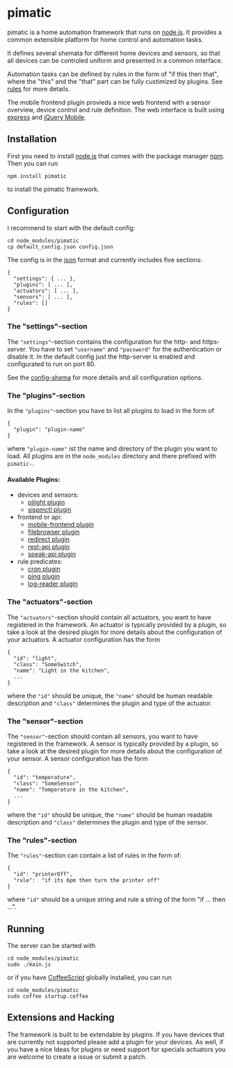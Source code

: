 pimatic
==============

pimatic is a home automation framework that runs on [node.js](http://nodejs.org). It provides a 
common extensible platform for home control and automation tasks.  

It defines several shemata for different home devices and sensors, so that all devices can be 
controled uniform and presented in a common interface.

Automation tasks can be defined by rules in the form of "if this then that", where the "this" and 
the "that" part can be fully custimized by plugins. See [rules](#rules) for more details.

The mobile frontend plugin provieds a nice web frontend with a sensor overview, device control and
rule definition. The web interface is built using [express](http://expressjs.com) and 
[jQuery Mobile](http://jquerymobile.com/‎).


Installation
------------
First you need to install [node.js](http://nodejs.org) that comes with the package manager 
[npm](https://npmjs.org/). Then you can run

    npm install pimatic

to install the pimatic framework.

Configuration
-------------
I recommend to start with the default config:

    cd node_modules/pimatic
    cp default_config.json config.json

The config is in the [json](https://en.wikipedia.org/wiki/JSON) format and currently includes five 
sections:

    { 
      "settings": { ... },
      "plugins": [ ... ],
      "actuators": [ ... ],
      "sensors": [ ... ],
      "rules": []
    }

### The "settings"-section
The `"settings"`-section contains the configuration for the http- and https-server. You have 
to set `"username"` and `"password"` for the authentication or disable it. In the default config 
just the http-server is enabled and configurated to run on port 80.

See the [config-shema](http://sweetpi.de/pimatic/docs/config-shema.html) for more details and
all configuration options.

### The "plugins"-section
In the `"plugins"`-section you have to list all plugins to load in the form of

    { 
      "plugin": "plugin-name" 
    }

where `"plugin-name"` ist the name and directory of the plugin you want to load. All plugins are in 
the `node_modules` directory and there prefixed with `pimatic-`. 

#### Available Plugins:

  * devices and sensors:
    * [pilight plugin](http://sweetpi.de/pimatic/docs/node_modules/pimatic-pilight/README.html)
    * [sispmctl plugin](http://sweetpi.de/pimatic/docs/node_modules/pimatic-sispmctl/README.html)
  * frontend or api:
    * [mobile-frontend plugin](http://sweetpi.de/pimatic/docs/node_modules/pimatic-mobile-frontend/README.html)
    * [filebrowser plugin](http://sweetpi.de/pimatic/docs/node_modules/pimatic-filebrowser/README.html)
    * [redirect plugin](http://sweetpi.de/pimatic/docs/node_modules/pimatic-redirect/README.html)
    * [rest-api plugin](http://sweetpi.de/pimatic/docs/node_modules/pimatic-rest-api/README.html)
    * [speak-api plugin](http://sweetpi.de/pimatic/docs/node_modules/pimatic-speak-api/README.html)  
  * rule predicates:
    * [cron plugin](http://sweetpi.de/pimatic/docs/node_modules/pimatic-cron/README.html)
    * [ping plugin](http://sweetpi.de/pimatic/docs/node_modules/pimatic-ping/README.html)
    * [log-reader plugin](http://sweetpi.de/pimatic/docs/node_modules/pimatic-log-reader/README.html)

### The "actuators"-section
The `"actuators"`-section should contain all actuators, you want to have registered in the 
framework. An actuator is typically provided by a plugin, so take a look at the desired plugin 
for more details about the configuration of your actuators. A actuator configuration has the form

    { 
      "id": "light",
      "class": "SomeSwitch",
      "name": "Light in the kitchen",
      ...
    }

where the `"id"` should be unique, the `"name"` should be human readable description and `"class"`
determines the plugin and type of the actuator. 

### The "sensor"-section
The `"sensor"`-section should contain all sensors, you want to have registered in the framework. 
A sensor is typically provided by a plugin, so take a look at the desired plugin for more details 
about the configuration of your sensor. A sensor configuration has the form

    { 
      "id": "temperature",
      "class": "SomeSensor",
      "name": "Temperature in the kitchen",
      ...
    }

where the `"id"` should be unique, the `"name"` should be human readable description and `"class"` 
determines the plugin and type of the sensor. 


### The "rules"-section
The `"rules"`-section can contain a list of rules in the form of:

    { 
      "id": "printerOff",
      "rule":  "if its 6pm then turn the printer off"
    }

where `"id"` should be a unique string and rule a string of the form "if ... then ...". 

Running
-------
The server can be started with 

    cd node_modules/pimatic
    sudo ./main.js

or if you have [CoffeeScript](http://coffeescript.org/) globally installed, you can run

    cd node_modules/pimatic
    sudo coffee startup.coffee



Extensions and Hacking
----------------------
The framework is built to be extendable by plugins. If you have devices that are currently not supported please add a plugin for your devices. 
As well, if you have a nice Ideas for plugins or need support for specials actuators you are welcome to create a issue or submit a patch.